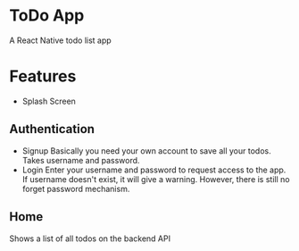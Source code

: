# ToDo App

A React Native todo list app

# Features

- Splash Screen

## Authentication

- Signup
  Basically you need your own account to save all your todos. Takes username and password.
- Login
  Enter your username and password to request access to the app. If username doesn't exist, it will give a warning. However, there is still no forget password mechanism.

## Home

Shows a list of all todos on the backend API
